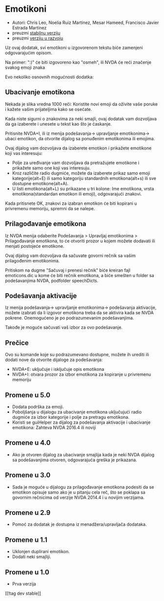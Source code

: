 # Emotikoni #

* Autori: Chris Leo, Noelia Ruiz Martínez, Mesar Hameed, Francisco Javier
  Estrada Martínez
* preuzmi [stabilnu verziju][1]
* preuzmi [verziju u razvoju][2]

Uz ovaj dodatak, svi emotikoni u izgovorenom tekstu biće zamenjeni
odgovarajućim opisom.

Na primer: ":)" će biti izgovoreno kao "osmeh", ili NVDA će reći značenje
svakog emoji znaka

Evo nekoliko osnovnih mogućnosti dodatka:

## Ubacivanje emotikona ##

Nekada je slika vredna 1000 reči: Koristite novi emoji da oživite vaše
poruke i kažete vašim prijateljima kako se osećate.

Kada niste sigurni o znakovima za neki smajli, ovaj dodatak vam dozvoljava
da ga izaberete i unesete u tekst kao što je ćaskanje.

Pritisnite NVDA+I, ili iz menija podešavanja-> upravljanje emotikonima-> ubaci emotikon, da otvorite dijalog sa ponuđenim emotikonima ili emojima.

Ovaj dijalog vam dozvoljava da izaberete emotikon i prikažete emotikone koji
vas interesuju:

*	Polje za uređivanje vam dozvoljava da pretražujete emotikone i prikažete
  samo one koji vas interesuju.
*	Kroz različite radio dugmiće, možete da izaberete prikaz samo emoji
  kategorije(alt+E) ili samo kategoriju standardnih emotikona(alt+s) ili sve
  dostupne emotikone(alt+A).
*	U listi emotikona(alt+L) su prikazane u tri kolone: Ime emotikona, vrsta
  emotikona(standardan emotikon ili emoji), odgovarajući znakovi.

Kada pritisnete OK, znakovi za izabran emotikon će biti kopirani u
privremenu memoriju, spremni da se nalepe.

## Prilagođavanje emotikona ##

Iz NVDA menija odaberite Podešavanja > Upravljaj emotikonima > Prilagođavanje emotikona, to će otvoriti prozor u kojem možete dodavati ili menjati postojeće emotikone.

Ovaj dijalog vam dozvoljava da sačuvate govorni rečnik sa vašim prilagođenim
emotikonima.

Pritiskom na dugme "Sačuvaj i prenesi rečnik" biće kreiran fajl
emoticons.dic u kome će biti rečnik emotikona, a biće smešten u folder sa
podešavanjima NVDA, podfolder speechDicts.

## Podešavanja aktivacije ##

Iz menija podešavanja-> upravljanje emotikonima-> podešavanja aktivacije, možete izabrati da li izgovor emotikona treba da se aktivira kada se NVDA pokrene. Onemogućeno je po podrazumevanim podešavanjima.

Takođe je moguće sačuvati vaš izbor za ovo podešavanje.

## Prečice ##

Ovo su komande koje su podrazumevano dostupne, možete ih urediti ili dodati
nove da otvorite dijaloge za podešavanja:

* NVDA+E: uključuje i isključuje opis emotikona
* NVDA+I: otvara prozor za izbor emotikona za kopiranje u privremenu
  memoriju


## Promene u 5.0 ##

* Dodata podrška za emoji.
* Poboljšanja u dijalogu za ubacivanje emotikona uključujući radio dugmiće
  za izbor kategorije i polje za pretragu emotikona.
* Koristi se guiHelper za dijalog za podešavanja aktivacije i ubacivanje
  emotikona: Zahteva NVDA 2016.4 ili noviji

## Promene u 4.0 ##

* Ako je otvoren dijalog za ubacivanje smajlija kada je neki NVDA dijalog sa
  podešavanjima otvoren, odgovarajuća greška je prikazana.


## Promene u 3.0 ##

* Sada je moguće u dijalogu za prilagođavanje emotikona podesiti da se
  emotikon opisuje samo ako je u pitanju cela reč, što se poklapa sa
  govornim rečnicima od verzije NVDA 2014.4 i u novijim verzijama.


## Promene u 2.9 ##

* Pomoć za dodatak je dostupna iz menadžera/upravljača dodataka.


## Promene u 1.1 ##

* Uklonjen duplirani emotikon.
* Dodati neki smajliji.

## Promene u 1.0 ##

* Prva verzija

[[!tag dev stable]]

[1]: https://addons.nvda-project.org/files/get.php?file=emo

[2]: https://addons.nvda-project.org/files/get.php?file=emo-dev
